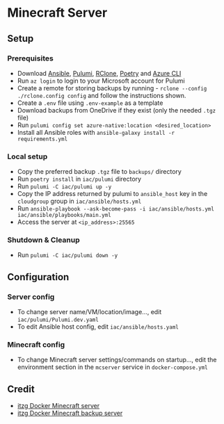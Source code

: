 # Minecraft Server

## Setup

### Prerequisites

- Download [Ansible](https://docs.ansible.com/ansible/latest/installation_guide/intro_installation.html), [Pulumi](https://www.pulumi.com/docs/iac/download-install/), [RClone](https://rclone.org/install/), [Poetry](https://python-poetry.org/docs/#installation) and [Azure CLI](https://learn.microsoft.com/en-us/cli/azure/install-azure-cli)
- Run `az login` to login to your Microsoft account for Pulumi
- Create a remote for storing backups by running - `rclone --config ./rclone.config config` and follow the instructions shown.
- Create a `.env` file using `.env-example` as a template
- Download backups from OneDrive if they exist (only the needed `.tgz` file)
- Run `pulumi config set azure-native:location <desired_location>`
- Install all Ansible roles with `ansible-galaxy install -r requirements.yml`


### Local setup

- Copy the preferred backup `.tgz` file to `backups/` directory
- Run `poetry install` in `iac/pulumi` directory
- Run `pulumi -C iac/pulumi up -y`
- Copy the IP address returned by pulumi to `ansible_host` key in the `cloudgroup` group in `iac/ansible/hosts.yml`
- Run `ansible-playbook --ask-become-pass -i iac/ansible/hosts.yml iac/ansible/playbooks/main.yml`
- Access the server at `<ip_address>:25565`

### Shutdown & Cleanup

- Run `pulumi -C iac/pulumi down -y`

## Configuration

### Server config

- To change server name/VM/location/image..., edit `iac/pulumi/Pulumi.dev.yaml`
- To edit Ansible host config, edit `iac/ansible/hosts.yaml`

### Minecraft config

- To change Minecraft server settings/commands on startup..., edit the environment section in the `mcserver` service in `docker-compose.yml`

## Credit

- [itzg Docker Minecraft server](https://github.com/itzg/docker-minecraft-server)
- [itzg Docker Minecraft backup server](https://github.com/itzg/docker-mc-backup)
